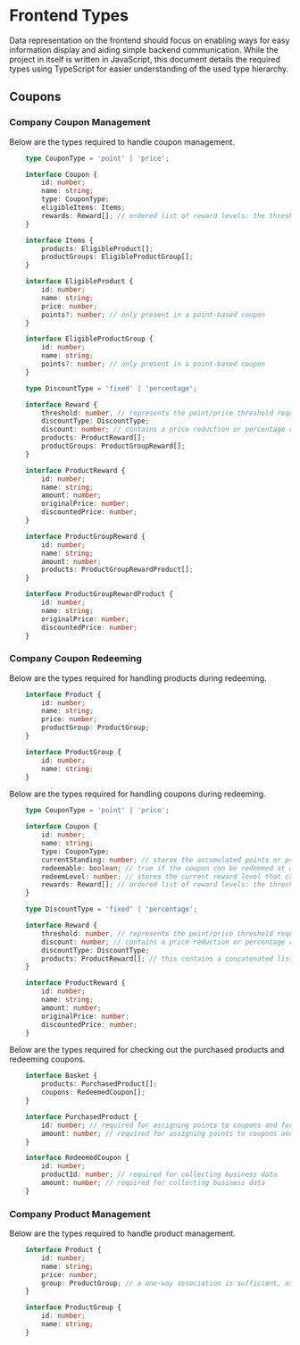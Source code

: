 # Frontend Types

Data representation on the frontend should focus on enabling ways for easy information display and aiding simple backend communication. While the project in itself is written in JavaScript, this document details the required types using TypeScript for easier understanding of the used type hierarchy.

## Coupons

### Company Coupon Management

Below are the types required to handle coupon management.

```typescript
    type CouponType = 'point' | 'price';

    interface Coupon {
        id: number;
        name: string;
        type: CouponType;
        eligibleItems: Items;
        rewards: Reward[]; // ordered list of reward levels: the thresholds must be increasing throughout
    }

    interface Items {
        products: EligibleProduct[];
        productGroups: EligibleProductGroup[];
    }

    interface EligibleProduct {
        id: number;
        name: string;
        price: number;
        points?: number; // only present in a point-based coupon
    }

    interface EligibleProductGroup {
        id: number;
        name: string;
        points?: number; // only present in a point-based coupon
    }

    type DiscountType = 'fixed' | 'percentage';

    interface Reward {
        threshold: number, // represents the point/price threshold required to redeem this reward
        discountType: DiscountType;
        discount: number; // contains a price reduction or percentage reduction depending on the reward type
        products: ProductReward[];
        productGroups: ProductGroupReward[];
    }

    interface ProductReward {
        id: number;
        name: string;
        amount: number;
        originalPrice: number;
        discountedPrice: number;
    }

    interface ProductGroupReward {
        id: number;
        name: string;
        amount: number;
        products: ProductGroupRewardProduct[];
    }

    interface ProductGroupRewardProduct {
        id: number;
        name: string;
        originalPrice: number;
        discountedPrice: number;
    }
```

### Company Coupon Redeeming

Below are the types required for handling products during redeeming.

```typescript
    interface Product {
        id: number;
        name: string;
        price: number;
        productGroup: ProductGroup;
    }

    interface ProductGroup {
        id: number;
        name: string;
    }
```

Below are the types required for handling coupons during redeeming.

```typescript
    type CouponType = 'point' | 'price';

    interface Coupon {
        id: number;
        name: string;
        type: CouponType;
        currentStanding: number; // stores the accumulated points or price the customer has acquired up to this point
        redeemable: boolean; // true if the coupon can be redeemed at any level
        redeemLevel: number; // stores the current reward level that can be redeemed, -1 if not redeemable
        rewards: Reward[]; // ordered list of reward levels: the thresholds must be increasing throughout
    }

    type DiscountType = 'fixed' | 'percentage';

    interface Reward {
        threshold: number, // represents the point/price threshold required to redeem this reward
        discount: number; // contains a price reduction or percentage reduction depending on the reward type
        discountType: DiscountType;
        products: ProductReward[]; // this contains a concatenated list of possible single or group rewards for easy selection
    }

    interface ProductReward {
        id: number;
        name: string;
        amount: number;
        originalPrice: number;
        discountedPrice: number;
    }
```

Below are the types required for checking out the purchased products and redeeming coupons.

```typescript
    interface Basket {
        products: PurchasedProduct[];
        coupons: RedeemedCoupon[];
    }

    interface PurchasedProduct {
        id: number; // required for assigning points to coupons and for collecting business data
        amount: number; // required for assigning points to coupons and for collecting business data
    }

    interface RedeemedCoupon {
        id: number;
        productId: number; // required for collecting business data
        amount: number; // required for collecting business data
    }
```

### Company Product Management

Below are the types required to handle product management.

```typescript
    interface Product {
        id: number;
        name: string;
        price: number;
        group: ProductGroup; // a one-way association is sufficient, as the client fetches all products and filters them on the UI only
    }

    interface ProductGroup {
        id: number;
        name: string;
    }
```